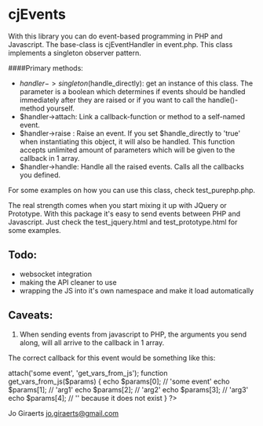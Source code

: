 cjEvents
========

With this library you can do event-based programming in PHP and Javascript.
The base-class is cjEventHandler in event.php. This class implements a singleton observer pattern.

####Primary methods:
- $handler->singleton($handle_directly): get an instance of this class. The parameter is a boolean which determines if events should be handled immediately after they are raised or if you want to call the handle()-method yourself.
- $handler->attach: Link a callback-function or method to a self-named event.
- $handler->raise : Raise an event. If you set $handle_directly to 'true' when instantiating this object, it will also be handled. This function accepts unlimited amount of parameters which will be given to the callback in 1 array.
- $handler->handle: Handle all the raised events. Calls all the callbacks you defined.

For some examples on how you can use this class, check test_purephp.php.


The real strength comes when you start mixing it up with JQuery or Prototype. With this package it's easy to send events between PHP and Javascript.
Just check the test_jquery.html and test_prototype.html for some examples.





Todo:
-----
- websocket integration
- making the API cleaner to use
- wrapping the JS into it's own namespace and make it load automatically



Caveats:
--------

1. When sending events from javascript to PHP, the arguments you send along, will all arrive to the callback in 1 array.
<script>
raisePHPEvent('some event', 'arg1', 'arg2', 'arg3');
</script>

The correct callback for this event would be something like this:

<?php
    $handler = cjEventHandler::singleton();
    $handler->attach('some event', 'get_vars_from_js');

    function get_vars_from_js($params)
    {
        echo $params[0]; // 'some event'
        echo $params[1]; // 'arg1'
        echo $params[2]; // 'arg2'
        echo $params[3]; // 'arg3'
        echo $params[4]; // '' because it does not exist
    }
?>


Jo Giraerts <jo.giraerts@gmail.com>